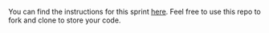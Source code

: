 You can find the instructions for this sprint [here](https://l2c.northcoders.com/courses/fun/nc-leaks). Feel free to use this repo to fork and clone to store your code. 
